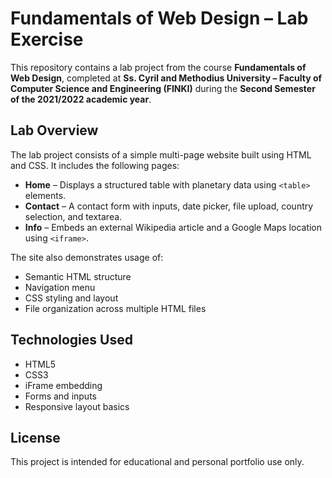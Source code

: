 # Fundamentals of Web Design – Lab Exercise

This repository contains a lab project from the course **Fundamentals of Web Design**, completed at **Ss. Cyril and Methodius University – Faculty of Computer Science and Engineering (FINKI)** during the **Second Semester of the 2021/2022 academic year**.

## Lab Overview

The lab project consists of a simple multi-page website built using HTML and CSS. It includes the following pages:

- **Home** – Displays a structured table with planetary data using `<table>` elements.
- **Contact** – A contact form with inputs, date picker, file upload, country selection, and textarea.
- **Info** – Embeds an external Wikipedia article and a Google Maps location using `<iframe>`.

The site also demonstrates usage of:
- Semantic HTML structure
- Navigation menu
- CSS styling and layout
- File organization across multiple HTML files

## Technologies Used

- HTML5  
- CSS3  
- iFrame embedding  
- Forms and inputs  
- Responsive layout basics

## License

This project is intended for educational and personal portfolio use only.
